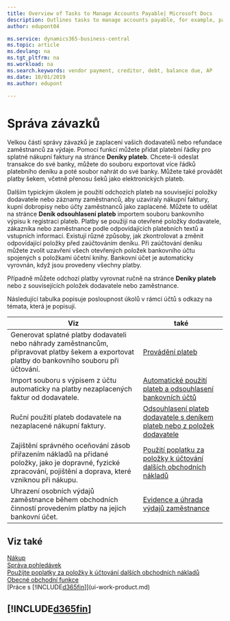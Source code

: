 ```yaml
---
title: Overview of Tasks to Manage Accounts Payable| Microsoft Docs
description: Outlines tasks to manage accounts payable, for example, paying creditors or applying outgoing payments to ledger entries to close invoices or credit memos.
author: edupont04

ms.service: dynamics365-business-central
ms.topic: article
ms.devlang: na
ms.tgt_pltfrm: na
ms.workload: na
ms.search.keywords: vendor payment, creditor, debt, balance due, AP
ms.date: 10/01/2019
ms.author: edupont

---
```

# Správa závazků

Velkou částí správy závazků je zaplacení vašich dodavatelů nebo refundace zaměstnanců za výdaje. Pomocí funkcí můžete přidat platební řádky pro splatné nákupní faktury na stránce **Deníky plateb**. Chcete-li odeslat transakce do své banky, můžete do souboru exportovat více řádků platebního deníku a poté soubor nahrát do své banky. Můžete také provádět platby šekem, včetně přenosu šeků jako elektronických plateb.

Dalším typickým úkolem je použití odchozích plateb na související položky dodavatele nebo záznamy zaměstnanců, aby uzavíraly nákupní faktury, kupní dobropisy nebo účty zaměstnanců jako zaplacené. Můžete to udělat na stránce **Deník odsouhlasení plateb** importem souboru bankovního výpisu k registraci plateb. Platby se použijí na otevřené položky dodavatele, zákazníka nebo zaměstnance podle odpovídajících platebních textů a vstupních informací. Existují různé způsoby, jak zkontrolovat a změnit odpovídající položky před zaúčtováním deníku. Při zaúčtování deníku můžete zvolit uzavření všech otevřených položek bankovního účtu spojených s položkami účetní knihy. Bankovní účet je automaticky vyrovnán, když jsou provedeny všechny platby.

Případně můžete odchozí platby vyrovnat ručně na stránce **Deníky plateb** nebo z souvisejících položek dodavatele nebo zaměstnance.

Následující tabulka popisuje posloupnost úkolů v rámci účtů s odkazy na témata, která je popisují.

| Viz | také |
| --- | --- |
| Generovat splatné platby dodavateli nebo náhrady zaměstnancům, připravovat platby šekem a exportovat platby do bankovního souboru při účtování. | [Provádění plateb](payables-make-payments.md) |
| Import souboru s výpisem z účtu automaticky na platby nezaplacených faktur od dodavatele. | [Automatické použití plateb a odsouhlasení bankovních účtů](receivables-apply-payments-auto-reconcile-bank-accounts.md) |
| Ruční použití plateb dodavatele na nezaplacené nákupní faktury. | [Odsouhlasení plateb dodavatele s deníkem plateb nebo z položek dodavatele](payables-how-apply-purchase-transactions-manually.md) |
| Zajištění správného oceňování zásob přiřazením nákladů na přidané položky, jako je dopravné, fyzické zpracování, pojištění a doprava, které vzniknou při nákupu. | [Použití poplatku za položky k účtování dalších obchodních nákladů](payables-how-assign-item-charges.md) |
| Uhrazení osobních výdajů zaměstnance během obchodních činností provedením platby na jejich bankovní účet. | [Evidence a úhrada výdajů zaměstnance](finance-how-record-reimburse-employee-expenses.md) |

## Viz také
[Nákup](purchasing-manage-purchasing.md)  
[Správa pohledávek](receivables-manage-receivables.md)  
[Použijte poplatky za položky k účtování dalších obchodních nákladů](payables-how-assign-item-charges.md)  
[Obecné obchodní funkce](ui-across-business-areas.md)  
[Práce s [!INCLUDE[d365fin](includes/d365fin_md.md)]](ui-work-product.md)

## [!INCLUDE[d365fin](includes/free_trial_md.md)]
